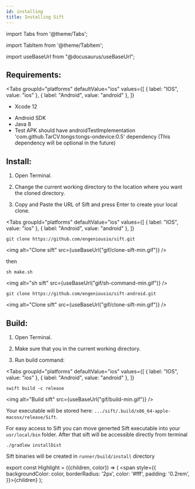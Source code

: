 ```yaml
---
id: installing
title: Installing Sift
---
```


import Tabs from '@theme/Tabs';

import TabItem from '@theme/TabItem';

import useBaseUrl from "@docusaurus/useBaseUrl";

## Requirements:

<Tabs
  groupId="platforms"
  defaultValue="ios"
  values={[
    { label: "IOS", value: "ios" },
    { label: "Android", value: "android" },
  ]}
>
  <TabItem value="ios">
    <ul>
      <li>Xcode 12</li>
    </ul>
  </TabItem>
  <TabItem value="android">
    <ul>
      <li>Android SDK</li>
      <li>Java 8</li>
      <li>Test APK should have androidTestImplementation 'com.github.TarCV.tongs:tongs-ondevice:0.5' dependency
        (This dependency will be optional in the future)</li>
    </ul>
  </TabItem>
</Tabs>

## Install:

1. Open Terminal.

2. Change the current working directory to the location where you want the cloned directory.

3. Copy and Paste the URL of Sift and press Enter to create your local clone.

<Tabs
  groupId="platforms"
  defaultValue="ios"
  values={[
    { label: "IOS", value: "ios" },
    { label: "Android", value: "android" },
  ]}
>
  <TabItem value="ios">

  ```
  git clone https://github.com/engeniousio/sift.git
  ```
  <img alt="Clone sift" src={useBaseUrl("gif/clone-sift-min.gif")} />

  then

  ```
  sh make.sh
  ```

  <img alt="sh sift" src={useBaseUrl("gif/sh-command-min.gif")} />  
  </TabItem>
  <TabItem value="android">

  ```
  git clone https://github.com/engeniousio/sift-android.git
  ```

  <img alt="Clone sift" src={useBaseUrl("gif/clone-sift-min.gif")} />  
  </TabItem>
</Tabs>


## Build:

1. Open Terminal.

2. Make sure that you in the current working directory.

3. Run build command:

<Tabs
  groupId="platforms"
  defaultValue="ios"
  values={[
    { label: "IOS", value: "ios" },
    { label: "Android", value: "android" },
  ]}
>
  <TabItem value="ios">

  ```
  swift build -c release
  ```
  <img alt="Build sift" src={useBaseUrl("gif/build-min.gif")} />

  Your executable will be stored here: ```.../sift/.build/x86_64-apple-macosx/release/Sift```.

  For easy access to Sift you can move generted Sift executable into your ```usr/local/bin``` folder. After that sift will be accessible directly from terminal

  </TabItem>
  <TabItem value="android">

  ```
  ./gradlew installDist
  ```  
  Sift binaries will be created in `runner/build/install` directory
  </TabItem>
</Tabs>

export const Highlight = ({children, color}) => ( <span style={{
      backgroundColor: color,
      borderRadius: '2px',
      color: '#fff',
      padding: '0.2rem',
    }}>{children}</span> );
